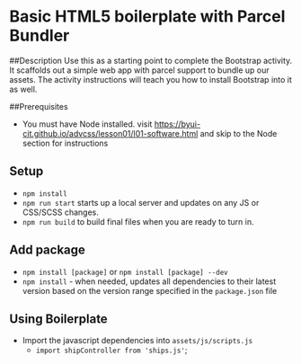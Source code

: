 # Basic HTML5 boilerplate with Parcel Bundler

##Description
Use this as a starting point to complete the Bootstrap activity. It scaffolds out a simple web app with parcel support to bundle up our assets. The activity instructions will teach you how to install Bootstrap into it as well.

##Prerequisites

- You must have Node installed. visit https://byui-cit.github.io/advcss/lesson01/l01-software.html and skip to the Node section for instructions

## Setup

- `npm install`
- `npm run start` starts up a local server and updates on any JS or CSS/SCSS changes.
- `npm run build` to build final files when you are ready to turn in.

## Add package

- `npm install [package]` or `npm install [package] --dev`
- `npm install` - when needed, updates all dependencies to their latest version based on the version range specified in the `package.json` file

## Using Boilerplate

- Import the javascript dependencies into `assets/js/scripts.js`
  - `import shipController from 'ships.js'`;
